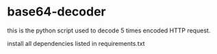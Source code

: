 # base64-decoder

this is the python script used to decode 5 times encoded HTTP request.

install all dependencies listed in requirements.txt
